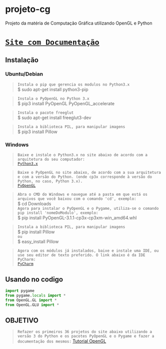 # projeto-cg
Projeto da matéria de Computação Gráfica utilizando OpenGL e Python

# [`Site com Documentação`](https://matalmeida.github.io/projeto-cg/index.html)

## Instalação
### Ubuntu/Debian
> `Instala o pip que gerencia os modulos no Python3.x` </br>
> $ sudo apt-get install python3-pip </br>

> `Instala o PyOpenGL no Python 3.x` </br>
> $ pip3 install PyOpenGL PyOpenGL_accelerate </br>

> `Instala o pacote freeglut` </br>
> $ sudo apt-get install freeglut3-dev </br>

> `Instala a biblioteca PIL, para manipular imagens` <br>
> $ pip3 install Pillow <br>

### Windows
> `Baixe e instale o Python3.x no site abaixo de acordo com a arquitetura do seu computador:` </br>
> [`Python3.x`](https://www.python.org/downloads/windows/) </br>

> `Baixe o PyOpenGL no site abaixo, de acordo com a sua arquitetura e com a versão do Python. (onde cp3x corresponde à versão do Python, no caso, Python 3.x).` </br>
> [`PyOpenGL`](http://www.lfd.uci.edu/~gohlke/pythonlibs/#pyopengl) </br>

> `Abra o CMD do Windows e navegue até a pasta em que está os arquivos que você baixou com o comando 'cd', exemplo:` </br>
> $ cd Downloads </br>
> `Agora para instalar o PyOpenGL e o Pygame, utiliza-se o comando pip install 'nomeDoModulo', exemplo:` </br>
> $ pip install PyOpenGL-3.1.1-cp3x-cp3xm-win_amd64.whl </br>

> `Instala a biblioteca PIL, para manipular imagens` <br>
> $ pip install Pillow <br>
> `ou` <br>
> $ easy_install Pillow <br>

> `Agora com os módulos já instalados, baixe e instale uma IDE, ou use seu editor de texto preferido. O link abaixo é da IDE PyCharm:` </br>
> [`PyCharm`](https://www.jetbrains.com/pycharm/download/#section=windows) </br>

## Usando no codigo
```python
import pygame
from pygame.locals import *
from OpenGL.GL import *
from OpenGL.GLU import *
```
## OBJETIVO
> `Refazer os primeiros 36 projetos do site abaixo utilizando a versão 3 do Python e os pacotes PyOpenGL e o Pygame e fazer a documentação dos mesmos:`
>[Tutorial OpenGL](http://lazyfoo.net/tutorials/SDL/index.php)
